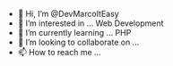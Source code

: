 - 👋 Hi, I’m @DevMarcoItEasy
- 👀 I’m interested in ... Web Development
- 🌱 I’m currently learning ... PHP 
- 💞️ I’m looking to collaborate on ... 
- 📫 How to reach me ...

<!---
DevMarcoItEasy/DevMarcoItEasy is a ✨ special ✨ repository because its `README.md` (this file) appears on your GitHub profile.
You can click the Preview link to take a look at your changes.
--->
